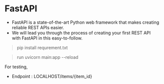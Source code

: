 # FastAPI

- FastAPI is a state-of-the-art Python web framework that makes creating reliable REST APIs easier. 
- We will lead you through the process of creating your first REST API with FastAPI in this easy-to-follow.

> pip install requrement.txt

> run uvicorn main:app --reload

For testing,
- Endpoint : LOCALHOST/items/{item_id}
